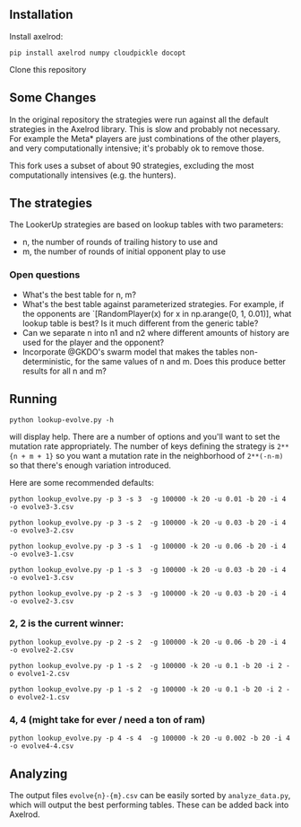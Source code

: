 ## Installation

Install axelrod:

```
pip install axelrod numpy cloudpickle docopt
```

Clone this repository

## Some Changes

In the original repository the strategies were run against all the default strategies in the Axelrod library. This is slow and probably not necessary. For example the Meta* players are just combinations of the other players, and very computationally intensive; it's probably ok to remove those.

This fork uses a subset of about 90 strategies, excluding the most computationally intensives (e.g. the hunters).

## The strategies

The LookerUp strategies are based on lookup tables with two parameters:
* n, the number of rounds of trailing history to use and
* m, the number of rounds of initial opponent play to use

### Open questions

* What's the best table for n, m?
* What's the best table against parameterized strategies. For example, if the opponents are `[RandomPlayer(x) for x in np.arange(0, 1, 0.01)], what lookup table is best? Is it much different from the generic table?
* Can we separate n into n1 and n2 where different amounts of history are used for the player and the opponent?
* Incorporate @GKDO's swarm model that makes the tables non-deterministic, for the same values of n and m. Does this produce better results for all n and m?


## Running

`python lookup-evolve.py -h`

will display help. There are a number of options and you'll want to set the mutation rate appropriately. The number of keys defining the strategy is `2**{n + m + 1}` so you want a mutation rate in the neighborhood of `2**(-n-m)` so that there's enough variation introduced.


Here are some recommended defaults:
```
python lookup_evolve.py -p 3 -s 3  -g 100000 -k 20 -u 0.01 -b 20 -i 4 -o evolve3-3.csv

python lookup_evolve.py -p 3 -s 2  -g 100000 -k 20 -u 0.03 -b 20 -i 4 -o evolve3-2.csv

python lookup_evolve.py -p 3 -s 1  -g 100000 -k 20 -u 0.06 -b 20 -i 4 -o evolve3-1.csv

python lookup_evolve.py -p 1 -s 3  -g 100000 -k 20 -u 0.03 -b 20 -i 4 -o evolve1-3.csv

python lookup_evolve.py -p 2 -s 3  -g 100000 -k 20 -u 0.03 -b 20 -i 4 -o evolve2-3.csv
```
### 2, 2 is the current winner:
```
python lookup_evolve.py -p 2 -s 2  -g 100000 -k 20 -u 0.06 -b 20 -i 4 -o evolve2-2.csv

python lookup_evolve.py -p 1 -s 2  -g 100000 -k 20 -u 0.1 -b 20 -i 2 -o evolve1-2.csv

python lookup_evolve.py -p 1 -s 2  -g 100000 -k 20 -u 0.1 -b 20 -i 2 -o evolve2-1.csv

```
### 4, 4 (might take for ever / need a ton of ram)
```
python lookup_evolve.py -p 4 -s 4  -g 100000 -k 20 -u 0.002 -b 20 -i 4 -o evolve4-4.csv
```
## Analyzing

The output files `evolve{n}-{m}.csv` can be easily sorted by `analyze_data.py`, which will output the best performing tables. These can be added back into Axelrod.